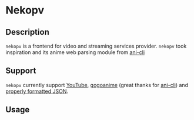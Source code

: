 # Nekopv
## Description
`nekopv` is a frontend for video and streaming services provider. `nekopv` took inspiration and its anime web parsing module from [ani-cli](https://github.com/pystardust/ani-cli)

## Support
`nekopv` currently support [YouTube](https://youtube.com), [gogoanime](https://gogoanime.pe) (great thanks for [ani-cli](https://github.com/pystardust)) and [properly formatted JSON](#FORMAT.md).

## Usage
